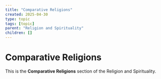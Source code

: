 ```yaml
---
title: "Comparative Religions"
created: 2025-04-30
type: topic
tags: [topic]
parent: "Religion and Spirituality"
children: []
---
```


# Comparative Religions

This is the **Comparative Religions** section of the Religion and Spirituality.
